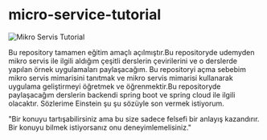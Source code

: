 # micro-service-tutorial

![Mikro Servis Tutorial](https://www.opencodez.com/wp-content/uploads/2018/05/Microservices.png "Mikroservis Tutorial")

Bu repository tamamen eğitim amaçlı açılmıştır.Bu repositoryde udemyden mikro servis ile ilgili aldığım çeşitli derslerin çevirilerini ve o derslerde yapılan örnek uygulamaları paylaşacağım.
Bu repositoryi açma sebebim mikro servis mimarisini tanıtmak ve mikro servis mimarisi kullanarak uygulama geliştirmeyi öğretmek ve öğrenmektir.Bu repositoryde paylaşacağım derslerin backendi spring boot ve spring cloud ile ilgili olacaktır. 
Sözlerime Einstein şu şu sözüyle son vermek istiyorum.

"Bir konuyu tartışabilirsiniz ama bu size sadece felsefi bir anlayış kazandırır. Bir konuyu bilmek istiyorsanız onu deneyimlemelisiniz."
 